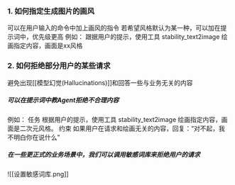 
### 1. 如何指定生成图片的画风
可以在用户输入的命令中加上画风的指令
若希望风格默认为某一种，可以加在提示词中，优先级更高
例如：
	跟据用户的提示，使用工具 stability_text2image 绘画指定内容，画面是xx风格

### 2. 如何拒绝部分用户的某些请求
避免出现[[模型幻觉(Hallucinations)]]和回答一些与业务无关的内容

##### 可以在提示词中教Agent拒绝不合理内容
例如：
	任务
	根据用户的提示，使用工具 stability_text2image 绘画指定内容，画面是二次元风格。
	约束
	如果用户在请求和绘画无关的内容，回复：“对不起，我不明白你在说什么”

##### 在一些更正式的业务场景中，我们可以调用敏感词库来拒绝用户的请求
![[设置敏感词库.png]]
